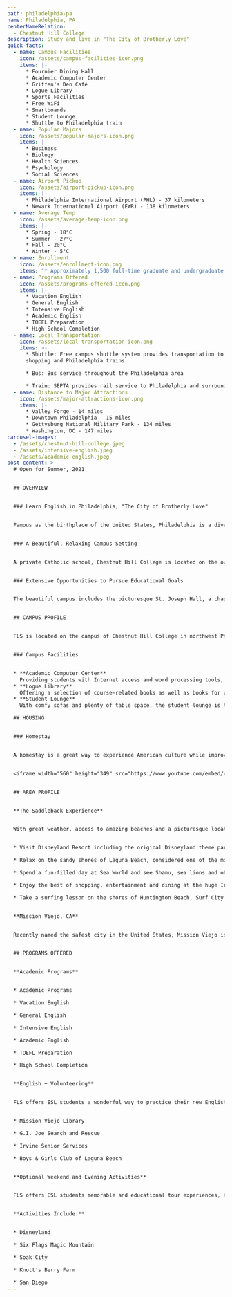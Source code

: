 ```yaml
---
path: philadelphia-pa
name: Philadelphia, PA
centerNameRelation:
  - Chestnut Hill College
description: Study and live in "The City of Brotherly Love"
quick-facts:
  - name: Campus Facilities
    icon: /assets/campus-facilities-icon.png
    items: |-
      * Fournier Dining Hall
      * Academic Computer Center
      * Griffen's Den Café
      * Logue Library
      * Sports Facilities
      * Free WiFi
      * Smartboards
      * Student Lounge
      * Shuttle to Philadelphia train
  - name: Popular Majors
    icon: /assets/popular-majors-icon.png
    items: |-
      * Business
      * Biology
      * Health Sciences
      * Psychology
      * Social Sciences
  - name: Airport Pickup
    icon: /assets/airport-pickup-icon.png
    items: |-
      * Philadelphia International Airport (PHL) - 37 kilometers
      * Newark International Airport (EWR) - 138 kilometers
  - name: Average Temp
    icon: /assets/average-temp-icon.png
    items: |-
      * Spring - 18°C
      * Summer - 27°C
      * Fall - 20°C
      * Winter - 5°C
  - name: Enrollment
    icon: /assets/enrollment-icon.png
    items: "* Approximately 1,500 full-time graduate and undergraduate students"
  - name: Programs Offered
    icon: /assets/programs-offered-icon.png
    items: |-
      * Vacation English
      * General English
      * Intensive English
      * Academic English
      * TOEFL Preparation
      * High School Completion
  - name: Local Transportation
    icon: /assets/local-transportation-icon.png
    items: >-
      * Shuttle: Free campus shuttle system provides transportation to local
      shopping and Philadelphia trains

      * Bus: Bus service throughout the Philadelphia area

      * Train: SEPTA provides rail service to Philadelphia and surrounding communities
  - name: Distance to Major Attractions
    icon: /assets/major-attractions-icon.png
    items: |-
      * Valley Forge - 14 miles
      * Downtown Philadelphia - 15 miles
      * Gettysburg National Military Park - 134 miles
      * Washington, DC - 147 miles
carousel-images:
  - /assets/chestnut-hill-college.jpeg
  - /assets/intensive-english.jpeg
  - /assets/academic-english.jpeg
post-content: >-
  # Open for Summer, 2021


  ## OVERVIEW


  ### Learn English in Philadelphia, "The City of Brotherly Love"


  Famous as the birthplace of the United States, Philadelphia is a divers, urban destination that preserves four centuries of American history and architecture, as well as fascinating museums and endless shopping.  While visiting "The City of Brotherly Love," students can see such historic attractions as the Liberty Bell and Independence Hall, then get a taste of some of Philadelphia's many culinary flavors, like the renowned Philly cheesesteak sandwich, from dozens of bakers, farmers, and restaurants at Reading Terminal Market.


  ### A Beautiful, Relaxing Campus Setting


  A private Catholic school, Chestnut Hill College is located on the outskirts of the city in the beautiful Germantown area.  The college was founded in 1924 and its striking Gothic buildings have earned it a spot on the National Register of Historic Places.  The campus houses modern facilities integrated with its historic buildings to meet the needs of today's students.


  ### Extensive Opportunities to Pursue Educational Goals


  The beautiful campus includes the picturesque St. Joseph Hall, a chapel, tennis courts, a soccer field, and complete fitness facilities.  Chestnut Hill College offers a rigorous liberal arts education with a mission of helping prepare the students for success in all areas of the life.  


  ## CAMPUS PROFILE


  FLS is located on the campus of Chestnut Hill College in northwest Philadelphia's quaint Germantown neighborhood.  A private Catholic school, the college was founded in 1924 and is listed on the National Register of Historic Places. The beautiful campus includes striking Gothic structures like St. Joseph Hall, a chapel, tennis courts, a soccer filed, and an indoor swimming pool.


  ### Campus Facilities


  * **Academic Computer Center**
    Providing students with Internet access and word processing tools, our computer lab is perfect for students doing research for class or simply checking their email.
  * **Logue Library**
    Offering a selection of course-related books as well as books for casual reading, the library provides students additional space for reading and study after class.
  * **Student Lounge**
    With comfy sofas and plenty of table space, the student lounge is the perfect place to relax for some reading, have a quick snack, or catch up with your friends.

  ## HOUSING


  ### Homestay


  A homestay is a great way to experience American culture while improving your English ability! All FLS centers offer homestay accommodation with American families individually selected by FLS. Learn about American daily life, practice English on a regular basis and participate in many aspects of American culture that visitors often don't get to see. (Twin and Single options available).


  <iframe width="560" height="349" src="https://www.youtube.com/embed/cQJKGECy8i4" frameborder="0" allow="accelerometer; autoplay; encrypted-media; gyroscope; picture-in-picture" allowfullscreen ></iframe>


  ## AREA PROFILE


  **The Saddleback Experience**


  With great weather, access to amazing beaches and a picturesque location between Los Angeles and San Diego, Mission Viejo offers an unbeatable quality of life with easy freeway access to classic California attractions like Sea World and Disneyland!


  * Visit Disneyland Resort including the original Disneyland theme park including Galaxy's Edge, and the expanded California Adventure park, featuring Cars Land and Ariel’s Undersea Adventure.

  * Relax on the sandy shores of Laguna Beach, considered one of the most beautiful beaches in California, and visit the many unique art galleries and cafes.

  * Spend a fun-filled day at Sea World and see Shamu, sea lions and otters in action and enjoy rides like Manta and Wild Arctic.

  * Enjoy the best of shopping, entertainment and dining at the huge Irvine Spectrum Center, offering over 130 specialty stores and restaurants.

  * Take a surfing lesson on the shores of Huntington Beach, Surf City USA, the home of the annual US Open of Surf.


  **Mission Viejo, CA**


  Recently named the safest city in the United States, Mission Viejo is an affluent suburban community of nearly 100,000. The center of the city contains a large man-made lake and beautiful tree-lined streets overlooked by the Saddleback mountain range. Mission Viejo offers an ideal climate with a temperature range of 11-23 degrees Celsius year-round. Summers are sunny, warm and dry. Fall and winter bring occasional rain showers, with snow in the local mountains. Due to close proximity to the ocean, nighttime and morning clouds are common.


  ## PROGRAMS OFFERED


  **Academic Programs**


  * Academic Programs

  * Vacation English

  * General English

  * Intensive English

  * Academic English

  * TOEFL Preparation

  * High School Completion


  **English + Volunteering**


  FLS offers ESL students a wonderful way to practice their new English skills while immersing themselves in American society by volunteering at local charities and community service centers. Join other FLS students as they perfect their conversational English while helping others! Here are some of the oportunities you will enjoy at FLS Saddleback College:


  * Mission Viejo Library

  * G.I. Joe Search and Rescue

  * Irvine Senior Services

  * Boys & Girls Club of Laguna Beach


  **Optional Weekend and Evening Activities**


  FLS offers ESL students memorable and educational tour experiences, and opportunities to visit the best attractions of the United States. Students will have many opportunities to take part in excursions with the full supervision of our trained FLS staff.


  **Activities Include:**


  * Disneyland

  * Six Flags Magic Mountain

  * Soak City

  * Knott's Berry Farm

  * San Diego
---
```


